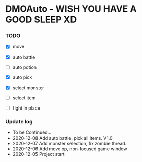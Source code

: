 # DMOAuto - WISH YOU HAVE A GOOD SLEEP XD


### TODO

- [x] move
- [x] auto battle
- [ ] auto potion
- [x] auto pick
- [x] select monster
- [ ] select item
- [ ] fight in place


### Update log

* To be Continued...
* 2020-12-08 Add auto battle, pick all items. V1.0
* 2020-12-07 Add monster selection, fix zombie thread.
* 2020-12-06 Add move op, non-focused game window
* 2020-12-05 Project start  